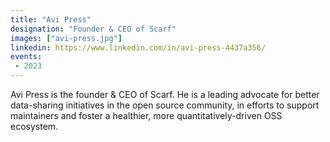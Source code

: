 ```yaml
---
title: "Avi Press"
designation: "Founder & CEO of Scarf"
images: ["avi-press.jpg"]
linkedin: https://www.linkedin.com/in/avi-press-4437a356/
events:
 - 2023
---
```


Avi Press is the founder & CEO of Scarf. He is a leading advocate for better data-sharing initiatives in the open source community, in efforts to support maintainers and foster a healthier, more quantitatively-driven OSS ecosystem.